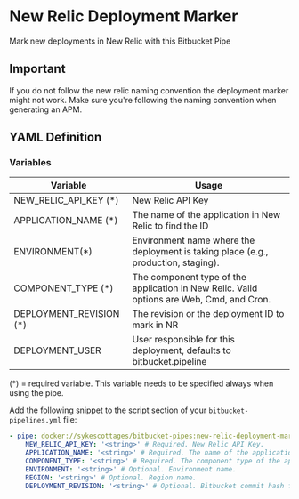 # New Relic Deployment Marker
Mark new deployments in New Relic with this Bitbucket Pipe

## Important
If you do not follow the new relic naming convention the deployment marker might not work. Make sure you're following the naming convention when generating an APM.

## YAML Definition
### Variables

| Variable              | Usage                                                       |
| --------------------- | ----------------------------------------------------------- |
| NEW_RELIC_API_KEY (*) | New Relic API Key |
| APPLICATION_NAME (*)  | The name of the application in New Relic to find the ID  |
| ENVIRONMENT(*)        | Environment name where the deployment is taking place (e.g., production, staging). |
| COMPONENT_TYPE (*)    | The component type of the application in New Relic. Valid options are Web, Cmd, and Cron.|
| DEPLOYMENT_REVISION (*)| The revision or the deployment ID to mark in NR|
| DEPLOYMENT_USER     | User responsible for this deployment, defaults to bitbucket.pipeline |
(*) = required variable. This variable needs to be specified always when using the pipe.

Add the following snippet to the script section of your `bitbucket-pipelines.yml` file:

```yaml
- pipe: docker://sykescottages/bitbucket-pipes:new-relic-deployment-marker
    NEW_RELIC_API_KEY: '<string>' # Required. New Relic API Key.
    APPLICATION_NAME: '<string>' # Required. The name of the application to find the ID for.
    COMPONENT_TYPE: '<string>' # Required. The component type of the application to find the ID for. Options are Web, Cmd, and Cron.
    ENVIRONMENT: '<string>' # Optional. Environment name.
    REGION: '<string>' # Optional. Region name.
    DEPLOYMENT_REVISION: '<string>' # Optional. Bitbucket commit hash for the deployment.
```